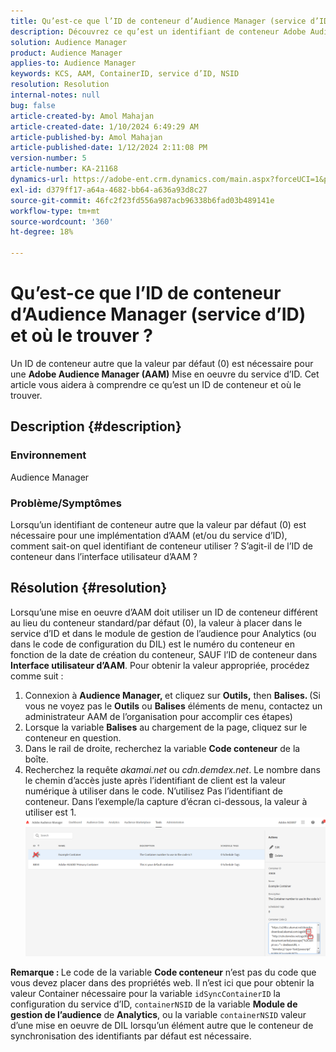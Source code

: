 ```yaml
---
title: Qu’est-ce que l’ID de conteneur d’Audience Manager (service d’ID) et où le trouver ?
description: Découvrez ce qu’est un identifiant de conteneur Adobe Audience Manager (service d’ID) et où le trouver. Suivez les étapes décrites dans cet article.
solution: Audience Manager
product: Audience Manager
applies-to: Audience Manager
keywords: KCS, AAM, ContainerID, service d’ID, NSID
resolution: Resolution
internal-notes: null
bug: false
article-created-by: Amol Mahajan
article-created-date: 1/10/2024 6:49:29 AM
article-published-by: Amol Mahajan
article-published-date: 1/12/2024 2:11:08 PM
version-number: 5
article-number: KA-21168
dynamics-url: https://adobe-ent.crm.dynamics.com/main.aspx?forceUCI=1&pagetype=entityrecord&etn=knowledgearticle&id=b1703163-84af-ee11-a569-6045bd006b3d
exl-id: d379ff17-a64a-4682-bb64-a636a93d8c27
source-git-commit: 46fc2f23fd556a987acb96338b6fad03b489141e
workflow-type: tm+mt
source-wordcount: '360'
ht-degree: 18%

---
```


# Qu’est-ce que l’ID de conteneur d’Audience Manager (service d’ID) et où le trouver ?


Un ID de conteneur autre que la valeur par défaut (0) est nécessaire pour une <b>Adobe Audience Manager (AAM)</b> Mise en oeuvre du service d’ID. Cet article vous aidera à comprendre ce qu’est un ID de conteneur et où le trouver.

## Description {#description}


### <b>Environnement</b>

Audience Manager



### <b>Problème/Symptômes</b>

Lorsqu’un identifiant de conteneur autre que la valeur par défaut (0) est nécessaire pour une implémentation d’AAM (et/ou du service d’ID), comment sait-on quel identifiant de conteneur utiliser ? S’agit-il de l’ID de conteneur dans l’interface utilisateur d’AAM ?


## Résolution {#resolution}


Lorsqu’une mise en oeuvre d’AAM doit utiliser un ID de conteneur différent au lieu du conteneur standard/par défaut (0), la valeur à placer dans le service d’ID et dans le module de gestion de l’audience pour Analytics (ou dans le code de configuration du DIL) est le numéro du conteneur en fonction de la date de création du conteneur, SAUF l’ID de conteneur dans <b>Interface utilisateur d’AAM</b>. Pour obtenir la valeur appropriée, procédez comme suit :

1. Connexion à <b>Audience Manager, </b>et cliquez sur <b>Outils,</b> then <b>Balises. </b>(Si vous ne voyez pas le <b>Outils</b> ou <b>Balises</b> éléments de menu, contactez un administrateur AAM de l’organisation pour accomplir ces étapes)
2. Lorsque la variable <b>Balises</b> au chargement de la page, cliquez sur le conteneur en question.
3. Dans le rail de droite, recherchez la variable <b>Code conteneur</b> de la boîte.
4. Recherchez la requête *akamai.net* ou *cdn.demdex.net*. Le nombre dans le chemin d’accès juste après l’identifiant de client est la valeur numérique à utiliser dans le code. N’utilisez Pas l’identifiant de conteneur. Dans l’exemple/la capture d’écran ci-dessous, la valeur à utiliser est 1.    ![](assets/4768ad75-347c-ed11-81ac-6045bd006a22.png)


<b>Remarque : </b>Le code de la variable <b>Code conteneur</b> n’est pas du code que vous devez placer dans des propriétés web. Il n’est ici que pour obtenir la valeur Container nécessaire pour la variable `idSyncContainerID` la configuration du service d’ID, `containerNSID` de la variable <b>Module de gestion de l’audience</b> de <b>Analytics</b>, ou la variable `containerNSID` valeur d’une mise en oeuvre de DIL lorsqu’un élément autre que le conteneur de synchronisation des identifiants par défaut est nécessaire.

<b> </b>

